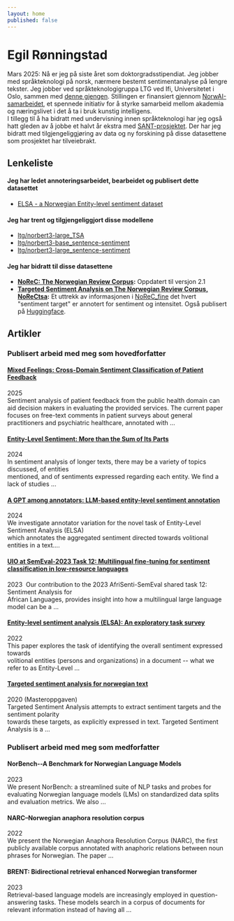 ```yaml
---
layout: home
published: false
---
```

# Egil Rønningstad
Mars 2025: Nå er jeg på siste året som doktorgradsstipendiat. Jeg jobber med språkteknologi på norsk, nærmere bestemt sentimentanalyse på lengre tekster. Jeg jobber ved språkteknologigruppa LTG ved Ifi, Universitetet i Oslo, sammen med [denne gjengen](https://www.mn.uio.no/ifi/english/research/groups/ltg/). Stillingen er finansiert gjennom [NorwAI-samarbeidet](https://www.ntnu.edu/norwai), et spennede initiativ for å styrke samarbeid mellom akademia og næringslivet i det å ta i bruk kunstig intelligens.  
I tillegg til å ha bidratt med undervisning innen språkteknologi har jeg også hatt gleden av å jobbe et halvt år ekstra med [SANT-prosjektet](https://www.mn.uio.no/ifi/english/research/projects/sant/). Der har jeg bidratt med tilgjengeliggjøring av data og ny forskining på disse datasettene som prosjektet har tilveiebrakt.

## Lenkeliste

#### Jeg har ledet annoteringsarbeidet, bearbeidet og publisert dette datasettet
- [ELSA - a Norwegian Entity-level sentiment dataset](https://github.com/ltgoslo/ELSA)

#### Jeg har trent og tilgjengeliggjort disse modellene
- [ltg/norbert3-large_TSA](https://huggingface.co/ltg/norbert3-large_TSA)
- [ltg/norbert3-base_sentence-sentiment](https://huggingface.co/ltg/norbert3-base_sentence-sentiment)
- [ltg/norbert3-large_sentence-sentiment](https://huggingface.co/ltg/norbert3-large_sentence-sentiment)

#### Jeg har bidratt til disse datasettene
- **[NoReC: The Norwegian Review Corpus](https://github.com/ltgoslo/norec):** Oppdatert til versjon 2.1
- **[Targeted Sentiment Analysis on The Norwegian Review Corpus, NoReCtsa](https://github.com/ltgoslo/norec_tsa):** Et uttrekk av informasjonen i [NoReC_fine](https://github.com/ltgoslo/norec_fine) det hvert "sentiment target" er annotert for sentiment og intensitet. Også publisert på [Huggingface](https://huggingface.co/datasets/ltg/norec_tsa).

## Artikler
### Publisert arbeid med meg som hovedforfatter

#### [Mixed Feelings: Cross-Domain Sentiment Classification of Patient Feedback](https://hdl.handle.net/10062/107250)
2025  
Sentiment analysis of patient feedback from the public health domain can aid decision makers in evaluating the provided services. The current paper focuses on free-text comments in patient surveys about general practitioners and psychiatric healthcare, annotated with ...

#### [Entity-Level Sentiment: More than the Sum of Its Parts](https://arxiv.org/abs/2407.03916)
2024  
In sentiment analysis of longer texts, there may be a variety of topics discussed, of entities  
mentioned, and of sentiments expressed regarding each entity. We find a lack of studies ...

#### [A GPT among annotators: LLM-based entity-level sentiment annotation](https://aclanthology.org/2024.law-1.13/)
2024  
We investigate annotator variation for the novel task of Entity-Level Sentiment Analysis (ELSA)  
which annotates the aggregated sentiment directed towards volitional entities in a text....

#### [UIO at SemEval-2023 Task 12: Multilingual fine-tuning for sentiment classification in low-resource languages](https://aclanthology.org/2023.semeval-1.144/)
2023 
Our contribution to the 2023 AfriSenti-SemEval shared task 12: Sentiment Analysis for  
African Languages, provides insight into how a multilingual large language model can be a ...

#### [Entity-level sentiment analysis (ELSA): An exploratory task survey](https://aclanthology.org/2022.coling-1.589/)
2022  
This paper explores the task of identifying the overall sentiment expressed towards  
volitional entities (persons and organizations) in a document -- what we refer to as Entity-Level ...

#### [Targeted sentiment analysis for norwegian text](https://www.duo.uio.no/handle/10852/84291)
2020  (Masteroppgaven)  
Targeted Sentiment Analysis attempts to extract sentiment targets and the sentiment polarity  
towards these targets, as explicitly expressed in text. Targeted Sentiment Analysis is a ...

### Publisert arbeid med meg som medforfatter

#### NorBench--A Benchmark for Norwegian Language Models
2023  
We present NorBench: a streamlined suite of NLP tasks and probes for evaluating Norwegian
language models (LMs) on standardized data splits and evaluation metrics. We also ...

 
#### NARC–Norwegian anaphora resolution corpus
2022  
We present the Norwegian Anaphora Resolution Corpus (NARC), the first publicly available
corpus annotated with anaphoric relations between noun phrases for Norwegian. The paper ...


#### BRENT: Bidirectional retrieval enhanced Norwegian transformer
2023  
Retrieval-based language models are increasingly employed in question-answering tasks.
These models search in a corpus of documents for relevant information instead of having all ...



